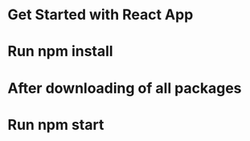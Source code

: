 # Get Started with React App

# Run npm install

# After downloading of all packages

# Run npm start
